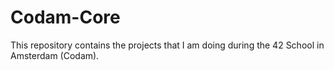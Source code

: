 # Codam-Core
This repository contains the projects that I am doing during the 42 School in Amsterdam (Codam).
